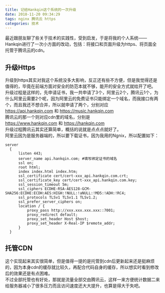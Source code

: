 ```yaml
---
title: 记给Hankqin这个系统的一次升级
date: 2018-11-20 09:34:29
tags: nginx 腾讯云 https
categories: 技术
---
```

最近跟朋友聊了些关于技术的实践性，受到启发，于是将我的个人系统——Hankqin进行了一次小方面的改动，包括：将接口和页面升级为https、将页面全托管于腾讯云的cdn。
## 升级Https
  升级到https其实对我这个系统没多大影响，反正还有些不方便，但是我觉得还是值得的，毕竟在前端方面对安全的防范本就不够，能开的安全方式就给开了吧。  
  升级过程是这样的，先申请证书，我一共申请了3个，阿里云2个，腾讯云1个，为什么阿里云需要2个呢，因为阿里云的免费证书只能绑定一个域名，而我接口有两个，而且我还不想合并，所以就申请了两个，分别对应  
  https://api.hankqin.com  和  https://music.hankqin.com  
  腾讯云的那一个则对应cdn里的域名，分别是  
  https://www.hankqin.com  和  https://hankqin.com  
  升级过程腾讯云其实还算简单，概括的说就是点点点就好了。  
  阿里云因为是服务器端的，所以要下载证书，因为我用的Ngnix，所以配置如下：  
  ```ngnix
  server 
    {
        listen 443;
        server_name api.hankqin.com; #填写绑定证书的域名
        ssl on;
        root html;
    	index index.html index.htm;
        ssl_certificate cert/cert-xxx_api.hankqin.com.crt;
        ssl_certificate_key cert/cert-xxx_api.hankqin.com.key;
        ssl_session_timeout 5m;
        ssl_ciphers ECDHE-RSA-AES128-GCM-SHA256:ECDHE:ECDH:AES:HIGH:!NULL:!aNULL:!MD5:!ADH:!RC4;
        ssl_protocols TLSv1 TLSv1.1 TLSv1.2;
        ssl_prefer_server_ciphers on;
        location / {
            proxy_pass http://xxx.xxx.xxx.xxx::7001;
            proxy_redirect default;
            proxy_set_header Host $host;
            proxy_set_header X-Real-IP $remote_addr;
        }
    }
  ```

## 托管CDN
这个实现起来其实很简单，但是值得一提的是托管到cdn后更新起来还是挺麻烦的，因为本身cdn的缓存就比较久，再配合代码自身的缓存，所以想实时看到修改后的效果还是有点困难。  
不过全部托管也有好处，那就是流量全部交由腾讯云，这样一来方便统计数据二来给服务器减小了很多压力而且访问速度还大大提升，也算是得大于失吧。  